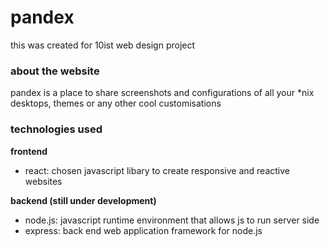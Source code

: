 # pandex
this was created for 10ist web design project  
### about the website
pandex is a place to share screenshots and configurations of all your *nix desktops, themes or any other cool customisations
### technologies used
**frontend**  
* react: chosen javascript libary to create responsive and reactive websites   

**backend (still under development)**
* node.js: javascript runtime environment that allows js to run server side
* express: back end web application framework for node.js
